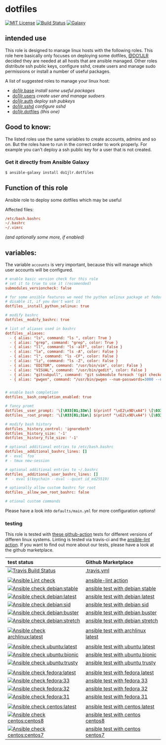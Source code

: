  dotfiles
==========
[![MIT License](https://raw.githubusercontent.com/roles-ansible/ansible_role_dotfiles/master/.github/license.svg?sanitize=true)](https://github.com/roles-ansible/ansible_role_dotfiles/blob/master/LICENSE)
[![Build Status](https://travis-ci.com/roles-ansible/ansible_role_dotfiles.svg?branch=master)](https://travis-ci.com/roles-ansible/ansible_role_dotfiles)
[![Galaxy](https://raw.githubusercontent.com/roles-ansible/ansible_role_dotfiles/master/.github/galaxy.svg?sanitize=true)](https://galaxy.ansible.com/do1jlr/dotfiles)

 intended use
---------------
This role is designed to manage linux hosts with the following roles. This role here basically only focuses on deploying some dotfiles, [@DO1JLR](https://github.com/DO1JLR) decided they are needed at all hosts that are ansible managed.
Other roles distribute ssh public keys, configure sshd, create users and manage sudo permissions or install a number of useful packages.

A list of suggested roles to manage your linux host:
 - [do1jlr.base](https://github.com/roles-ansible/ansible_role_base.git) *install some useful packages*
 - [do1jlr.users](https://github.com/roles-ansible/ansible_role_users.git) *create user and manage sudoers*
 - [do1jlr.auth](https://github.com/chaos-bodensee/role-ssh_authorized_keys.git) *deploy ssh pubkeys*
 - [do1jlr.sshd](https://github.com/roles-ansible/ansible_role_sshd.git) *configure sshd*
 - [do1jlr.dotfiles](https://github.com/roles-ansible/ansible_role_dotfiles) *(this one)*

 Good to know:
---------------
The listed roles use the same variables to create accounts, admins and so on. But the roles have to run in the correct order to work properly.
For example you can't deploy a ssh public key for a user that is not created.

### Get it directly from Ansible Galaxy
```bash
$ ansible-galaxy install do1jlr.dotfiles
```

Function of this role
-----------------------
Ansible role to deploy some dotfiles which may be useful

Affected files:
```ini
/etc/bash.bashrc
~/.bashrc
~/.vimrc
```
*(and optionally some more, if enabled)*

 variables:
---------------
The variable ``accounts`` is very important, because this will manage which user accounts will be configured.

```ini
# enable basic version check for this role
# set it to true to use it (recomended)
submodules_versioncheck: false

# for some ansible features we need the python selinux package at fedora
# disable it, if you don't want it
dotfiles__install_python_selinux: true

# modify bashrc
dotfiles__modify_bashrc: true

# list of aliases used in bashrc
dotfiles__aliases:
  - { alias: "ls", command: "ls ", color: True }
  - { alias: "grep", command: "grep", color: True }
  - { alias: "ll", command: "ls -alF", color: False }
  - { alias: "la", command: "ls -A", color: False }
  - { alias: "l", command: "ls -CF", color: False }
  - { alias: "lz", command: "ls -Z", color: False }
  - { alias: "EDITOR", command: "/usr/bin/vim", color: False }
  - { alias: "VISUAL", command: "/usr/bin/gedit", color: False }
  - { alias: "gitsubpull", command: "git submodule foreach '(git checkout \\$(git symbolic-ref --short refs/remotes/origin/HEAD | sed 's@^origin/@@'); git pull)'", color: False }
  - { alias: "pwgen", command: "/usr/bin/pwgen --num-passwords=3000 --numerals --capitalize --secure --no-vowels --ambiguous --symbols 95 1", color: false }


# enable bash completion
dotfiles__bash_completion_enabled: true

# fancy promt
dotfiles__user_prompt: '\[\033[01;33m\] $(printf "\xE2\x9D\xA4") \[\033[01;32m\]\u\[\033[01;36m\]@\[\033[01;32m\]\H\[\033[01;34m\] <\A> \[\033[01;35m\] \j \[\033[01;36m\] \w \[\033[01;33m\]\n\[\033[01;33m\] $(git branch 2>/dev/null | sed -n "s/* \(.*\)/\1 /p")$\[\033[01;00m\] '
dotfiles__root_prompt: '\[\033[01;31m\] $(printf "\xE2\x9D\xA4") \[\033[01;32m\]\u\[\033[01;36m\]@\[\033[01;32m\]\H\[\033[01;34m\] <\A> \[\033[01;35m\] \j \[\033[01;36m\] \w \[\033[01;33m\]\n\[\033[01;33m\] $(git branch 2>/dev/null | sed -n "s/* \(.*\)/\1 /p")$\[\033[01;00m\] '

# modify bash history
dotfiles__history_control: 'ignoreboth'
dotfiles__history_size: '-1'
dotfiles__history_file_size: '-1'

# optional additional entries to /etc/bash.bashrc
dotfiles__additional_bashrc_lines: []
# - eval `foo`
# - tmux new-session

# optional additional entries to ~/.bashrc
dotfiles__additional_user_bashrc_lines: []
#  - eval $(keychain --eval --quiet id_ed25519)

# optionally allow custom bashrc for root
dotfiles__allow_own_root_bashrc: false

# otional custom commands
```

Please have a look into ``defaults/main.yml`` for more configuration options!


### testing
This role is tested with [these github-action](https://github.com/search?q=topic%3Acheck-ansible+topic%3Agithub-actions+org%3Aroles-ansible&type=Repositories) tests for different versions of differen linux systems. Linting is tested via travis-ci and the  [ansible-lint action](https://github.com/marketplace/actions/ansible-lint).
If you want to find out more about our tests, please have a look at the github marketplace.

| test status | Github Marketplace |
| :---------  | :----------------  |
| [![Travis Build Status](https://travis-ci.com/roles-ansible/ansible_role_dotfiles.svg?branch=master)](https://travis-ci.com/roles-ansible/ansible_role_dotfiles) | [.travis.yml](https://github.com/roles-ansible/ansible_role_dotfiles/blob/master/.travis.yml) |
|||
| [![Ansible Lint check](https://github.com/roles-ansible/ansible_role_dotfiles/workflows/Ansible%20Lint%20check/badge.svg)](https://github.com/roles-ansible/ansible_role_dotfiles/actions?query=workflow%3A%22Ansible+Lint+check%22) | [ansible-lint action](https://github.com/marketplace/actions/ansible-lint)
| [![Ansible check debian:stable](https://github.com/roles-ansible/ansible_role_dotfiles/workflows/Ansible%20check%20debian:stable/badge.svg)](https://github.com/roles-ansible/ansible_role_dotfiles/actions?query=workflow%3A%22Ansible+check+debian%3Astable%22) | [ansible test with debian stable](https://github.com/marketplace/actions/check-ansible-debian-stable) |
| [![Ansible check debian:latest](https://github.com/roles-ansible/ansible_role_dotfiles/workflows/Ansible%20check%20debian:latest/badge.svg)](https://github.com/roles-ansible/ansible_role_dotfiles/actions?query=workflow%3A%22Ansible+check+debian%3Alatest%22) | [ansible test with debian latest](https://github.com/marketplace/actions/check-ansible-debian-latest) |
| [![Ansible check debian:sid](https://github.com/roles-ansible/ansible_role_dotfiles/workflows/Ansible%20check%20debian:sid/badge.svg)](https://github.com/roles-ansible/ansible_role_dotfiles/actions?query=workflow%3A%22Ansible+check+debian%3Asid%22) | [ansible test with debian sid](https://github.com/marketplace/actions/check-ansible-debian-sid) |
| [![Ansible check debian:buster](https://github.com/roles-ansible/ansible_role_dotfiles/workflows/Ansible%20check%20debian:buster/badge.svg)](https://github.com/roles-ansible/ansible_role_dotfiles/actions?query=workflow%3A%22Ansible+check+debian%3Abuster%22) | [ansible test with debian buster](https://github.com/marketplace/actions/check-ansible-debian-buster) |
| [![Ansible check debian:stretch](https://github.com/roles-ansible/ansible_role_dotfiles/workflows/Ansible%20check%20debian:stretch/badge.svg)](https://github.com/roles-ansible/ansible_role_dotfiles/actions?query=workflow%3A%22Ansible+check+debian%3Astretch%22) | [ansible test with debian stretch](https://github.com/marketplace/actions/check-ansible-debian-stretch) |
| | |
| [![Ansible check archlinux:latest](https://github.com/roles-ansible/ansible_role_dotfiles/workflows/Ansible%20check%20archlinux:latest/badge.svg)](https://github.com/roles-ansible/ansible_role_dotfiles/actions?query=workflow%3A%22Ansible+check+archlinux%3Alatest%22) | [ansible test with archlinux latest](https://github.com/marketplace/actions/check-ansible-archlinux-latest) |
| | |
| [![Ansible check ubuntu:latest](https://github.com/roles-ansible/ansible_role_dotfiles/workflows/Ansible%20check%20ubuntu:latest/badge.svg)](https://github.com/roles-ansible/ansible_role_dotfiles/actions?query=workflow%3A%22Ansible+check+ubuntu%3Alatest%22) | [ansible test with ubuntu latest](https://github.com/marketplace/actions/check-ansible-ubuntu-latest) |
| [![Ansible check ubuntu:bionic](https://github.com/roles-ansible/ansible_role_dotfiles/workflows/Ansible%20check%20ubuntu:bionic/badge.svg)](https://github.com/roles-ansible/ansible_role_dotfiles/actions?query=workflow%3A%22Ansible+check+ubuntu%3Abionic%22) | [ansible test with ubuntu bionic](https://github.com/marketplace/actions/check-ansible-ubuntu-bionic) |
| [![Ansible check ubuntu:trusty](https://github.com/roles-ansible/ansible_role_dotfiles/workflows/Ansible%20check%20ubuntu:trusty/badge.svg)](https://github.com/roles-ansible/ansible_role_dotfiles/actions?query=workflow%3A%22Ansible+check+ubuntu%3Atrusty%22) | [ansible test with ubuntu trusty](https://github.com/marketplace/actions/check-ansible-ubuntu-trusty) |
| | |
| [![Ansible check fedora:latest](https://github.com/roles-ansible/ansible_role_dotfiles/workflows/Ansible%20check%20fedora:latest/badge.svg)](https://github.com/roles-ansible/ansible_role_dotfiles/actions?query=workflow%3A%22Ansible+check+fedora%3Alatest%22) | [ansible test with fedora latest](https://github.com/marketplace/actions/check-ansible-fedora-latest) |
| [![Ansible check fedora:33](https://github.com/roles-ansible/ansible_role_dotfiles/workflows/Ansible%20check%20fedora:33/badge.svg)](https://github.com/roles-ansible/ansible_role_dotfiles/actions?query=workflow%3A%22Ansible+check+fedora%3A33%22) | [ansible test with fedora 33](https://github.com/marketplace/actions/check-ansible-fedora-33) |
| [![Ansible check fedora:32](https://github.com/roles-ansible/ansible_role_dotfiles/workflows/Ansible%20check%20fedora:32/badge.svg)](https://github.com/roles-ansible/ansible_role_dotfiles/actions?query=workflow%3A%22Ansible+check+fedora%3A32%22) | [ansible test with fedora 32](https://github.com/marketplace/actions/check-ansible-fedora-32) |
| [![Ansible check fedora:31](https://github.com/roles-ansible/ansible_role_dotfiles/workflows/Ansible%20check%20fedora:31/badge.svg)](https://github.com/roles-ansible/ansible_role_dotfiles/actions?query=workflow%3A%22Ansible+check+fedora%3A31%22) | [ansible test with fedora 31](https://github.com/marketplace/actions/check-ansible-fedora-31) |
| | |
| [![Ansible check centos:latest](https://github.com/roles-ansible/ansible_role_dotfiles/workflows/Ansible%20check%20centos:latest/badge.svg)](https://github.com/roles-ansible/ansible_role_dotfiles/actions?query=workflow%3A%22Ansible+check+centos%3Alatest%22) | [ansible test with centos latest](https://github.com/marketplace/actions/check-ansible-centos-latest) |
| [![Ansible check centos:centos8](https://github.com/roles-ansible/ansible_role_dotfiles/workflows/Ansible%20check%20centos:centos8/badge.svg)](https://github.com/roles-ansible/ansible_role_dotfiles/actions?query=workflow%3A%22Ansible+check+centos%3Acentos8%22) | [ansible test with centos centos8](https://github.com/marketplace/actions/check-ansible-centos-centos8) |
| [![Ansible check centos:centos7](https://github.com/roles-ansible/ansible_role_dotfiles/workflows/Ansible%20check%20centos:centos7/badge.svg)](https://github.com/roles-ansible/ansible_role_dotfiles/actions?query=workflow%3A%22Ansible+check+centos%3Acentos7%22) | [ansible test with centos centos7](https://github.com/marketplace/actions/check-ansible-centos-centos7) |

